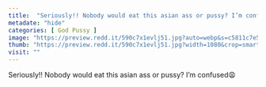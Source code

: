 ```yaml
---
title:  "Seriously!! Nobody would eat this asian ass or pussy? I’m confused😩"
metadate: "hide"
categories: [ God Pussy ]
image: "https://preview.redd.it/590c7x1evlj51.jpg?auto=webp&s=c5811c7e5fe2ad6ad6e2cb2e5fc9f0905943aeb5"
thumb: "https://preview.redd.it/590c7x1evlj51.jpg?width=1080&crop=smart&auto=webp&s=981db2634a8c26bffece1fb21cfd2b5b6e6bae0d"
visit: ""
---
```

Seriously!! Nobody would eat this asian ass or pussy? I’m confused😩
